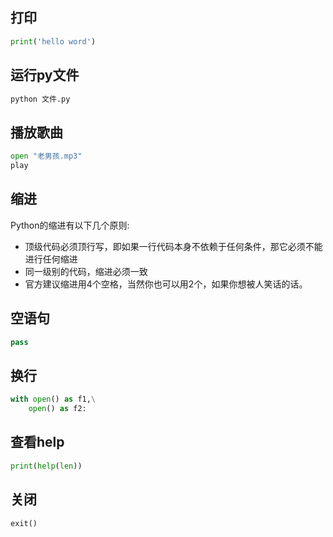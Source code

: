 ## 打印

```python
print('hello word')
```



## 运行py文件

```python
python 文件.py
```



## 播放歌曲

```python
open "老男孩.mp3"
play
```



## 缩进

Python的缩进有以下几个原则:

- 顶级代码必须顶行写，即如果一行代码本身不依赖于任何条件，那它必须不能进行任何缩进
- 同一级别的代码，缩进必须一致
- 官方建议缩进用4个空格，当然你也可以用2个，如果你想被人笑话的话。

## 空语句

```python
pass
```

## 换行

```python
with open() as f1,\
	open() as f2:
```

## 查看help

```python
print(help(len))
```

## 关闭

```python
exit()
```

